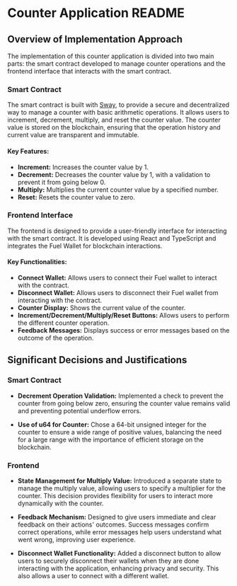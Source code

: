 # Counter Application README

## Overview of Implementation Approach

The implementation of this counter application is divided into two main parts: the smart contract developed to manage counter operations and the frontend interface that interacts with the smart contract. 

### Smart Contract

The smart contract is built with [Sway](https://docs.fuel.network/docs/sway/), to provide a secure and decentralized way to manage a counter with basic arithmetic operations. It allows users to increment, decrement, multiply, and reset the counter value. The counter value is stored on the blockchain, ensuring that the operation history and current value are transparent and immutable.

#### Key Features:

- **Increment:** Increases the counter value by 1.
- **Decrement:** Decreases the counter value by 1, with a validation to prevent it from going below 0.
- **Multiply:** Multiplies the current counter value by a specified number.
- **Reset:** Resets the counter value to zero.

### Frontend Interface

The frontend is designed to provide a user-friendly interface for interacting with the smart contract. It is developed using React and TypeScript and integrates the Fuel Wallet for blockchain interactions. 

#### Key Functionalities:

- **Connect Wallet:** Allows users to connect their Fuel wallet to interact with the contract.
- **Disconnect Wallet:** Allows users to disconnect their Fuel wallet from interacting with the contract.
- **Counter Display:** Shows the current value of the counter.
- **Increment/Decrement/Multiply/Reset Buttons:** Allows users to perform the different counter operation.
- **Feedback Messages:** Displays success or error messages based on the outcome of the operation.

## Significant Decisions and Justifications

### Smart Contract

- **Decrement Operation Validation:** Implemented a check to prevent the counter from going below zero, ensuring the counter value remains valid and preventing potential underflow errors.
  
- **Use of u64 for Counter:** Chose a 64-bit unsigned integer for the counter to ensure a wide range of positive values, balancing the need for a large range with the importance of efficient storage on the blockchain.

### Frontend

- **State Management for Multiply Value:** Introduced a separate state to manage the multiply value, allowing users to specify a multiplier for the counter. This decision provides flexibility for users to interact more dynamically with the counter.
  
- **Feedback Mechanism:** Designed to give users immediate and clear feedback on their actions' outcomes. Success messages confirm correct operations, while error messages help users understand what went wrong, improving user experience.
  
- **Disconnect Wallet Functionality:** Added a disconnect button to allow users to securely disconnect their wallets when they are done interacting with the application, enhancing privacy and security. This also allows a user to connect with a different wallet.
